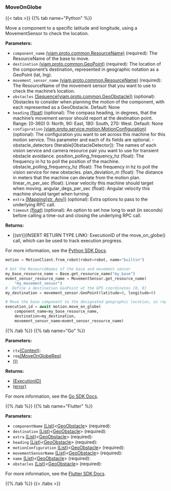 ### MoveOnGlobe

{{< tabs >}}
{{% tab name="Python" %}}

Move a component to a specific latitude and longitude, using a MovementSensor to check the location.

**Parameters:**

- `component_name` [(viam.proto.common.ResourceName)](https://python.viam.dev/autoapi/viam/../gen/common/v1/common_pb2/index.html#viam.gen.common.v1.common_pb2.ResourceName) (required): The ResourceName of the base to move.
- `destination` [(viam.proto.common.GeoPoint)](https://python.viam.dev/autoapi/viam/../components/movement_sensor/index.html#viam.components.movement_sensor.GeoPoint) (required): The location of the component’s destination, represented in geographic notation as a GeoPoint (lat, lng).
- `movement_sensor_name` [(viam.proto.common.ResourceName)](https://python.viam.dev/autoapi/viam/../gen/common/v1/common_pb2/index.html#viam.gen.common.v1.common_pb2.ResourceName) (required): The ResourceName of the movement sensor that you want to use to check the machine’s location.
- `obstacles` [(Sequence[viam.proto.common.GeoObstacle])](https://python.viam.dev/autoapi/viam/../gen/common/v1/common_pb2/index.html#viam.gen.common.v1.common_pb2.GeoObstacle) (optional): Obstacles to consider when planning the motion of the component, with each represented as a GeoObstacle. Default: None
- `heading` [(float)](<INSERT PARAM TYPE LINK>) (optional): The compass heading, in degrees, that the machine’s movement sensor should report at the destination point. Range: [0-360) 0: North, 90: East, 180: South, 270: West. Default: None
- `configuration` [(viam.proto.service.motion.MotionConfiguration)](https://python.viam.dev/autoapi/viam/../gen/service/motion/v1/motion_pb2/index.html#viam.gen.service.motion.v1.motion_pb2.MotionConfiguration) (optional): The configuration you want to set across this machine for this motion service. This parameter and each of its fields are optional. - obstacle_detectors (Iterable[ObstacleDetector]): The names of each vision service and camera resource pair  you want to use for transient obstacle avoidance.   position_polling_frequency_hz (float): The frequency in hz to poll the position of the machine. obstacle_polling_frequency_hz (float): The frequency in hz to poll the vision service for new obstacles. plan_deviation_m (float): The distance in meters that the machine can deviate from the motion plan. linear_m_per_sec (float): Linear velocity this machine should target when moving. angular_degs_per_sec (float): Angular velocity this machine should target when turning.  
- `extra` [(Mapping[str, Any])](<INSERT PARAM TYPE LINK>) (optional): Extra options to pass to the underlying RPC call.
- `timeout` [(float)](<INSERT PARAM TYPE LINK>) (optional): An option to set how long to wait (in seconds) before calling a time-out and closing the underlying RPC call.


**Returns:**

- [(str)](INSERT RETURN TYPE LINK): ExecutionID of the move_on_globe() call, which can be used to track execution progress.

For more information, see the [Python SDK Docs](https://python.viam.dev/autoapi/viam/services/motion/client/index.html#viam.services.motion.client.MotionClient.move_on_globe).

``` python {class="line-numbers linkable-line-numbers"}
motion = MotionClient.from_robot(robot=robot, name="builtin")

# Get the ResourceNames of the base and movement sensor
my_base_resource_name = Base.get_resource_name("my_base")
mvmnt_sensor_resource_name = MovementSensor.get_resource_name(
    "my_movement_sensor")
#  Define a destination GeoPoint at the GPS coordinates [0, 0]
my_destination = movement_sensor.GeoPoint(latitude=0, longitude=0)

# Move the base component to the designated geographic location, as reported by the movement sensor
execution_id = await motion.move_on_globe(
    component_name=my_base_resource_name,
    destination=my_destination,
    movement_sensor_name=mvmnt_sensor_resource_name)

```

{{% /tab %}}
{{% tab name="Go" %}}

**Parameters:**

- `ctx`[(Context)](https://pkg.go.dev/context#ctx):
- `req`[(MoveOnGlobeReq)](<INSERT PARAM TYPE LINK>)
- [())](<INSERT PARAM TYPE LINK>)

**Returns:**

- [(ExecutionID)](<INSERT PARAM TYPE LINK>)
- [(error)](<INSERT PARAM TYPE LINK>)

For more information, see the [Go SDK Docs](https://pkg.go.dev/go.viam.com/rdk/services/motion#Service).

{{% /tab %}}
{{% tab name="Flutter" %}}

**Parameters:**

- `componentName` [(List)](https://api.flutter.dev/flutter/dart-core/List-class.html)<[GeoObstacle](https://flutter.viam.dev/viam_protos.common.common/GeoObstacle-class.html)> (required):
- `destination` [(List)](https://api.flutter.dev/flutter/dart-core/List-class.html)<[GeoObstacle](https://flutter.viam.dev/viam_protos.common.common/GeoObstacle-class.html)> (required):
- `extra` [(List)](https://api.flutter.dev/flutter/dart-core/List-class.html)<[GeoObstacle](https://flutter.viam.dev/viam_protos.common.common/GeoObstacle-class.html)> (required):
- `heading` [(List)](https://api.flutter.dev/flutter/dart-core/List-class.html)<[GeoObstacle](https://flutter.viam.dev/viam_protos.common.common/GeoObstacle-class.html)> (required):
- `motionConfiguration` [(List)](https://api.flutter.dev/flutter/dart-core/List-class.html)<[GeoObstacle](https://flutter.viam.dev/viam_protos.common.common/GeoObstacle-class.html)> (required):
- `movementSensorName` [(List)](https://api.flutter.dev/flutter/dart-core/List-class.html)<[GeoObstacle](https://flutter.viam.dev/viam_protos.common.common/GeoObstacle-class.html)> (required):
- `name` [(List)](https://api.flutter.dev/flutter/dart-core/List-class.html)<[GeoObstacle](https://flutter.viam.dev/viam_protos.common.common/GeoObstacle-class.html)> (required):
- `obstacles` [(List)](https://api.flutter.dev/flutter/dart-core/List-class.html)<[GeoObstacle](https://flutter.viam.dev/viam_protos.common.common/GeoObstacle-class.html)> (required):


For more information, see the [Flutter SDK Docs](https://flutter.viam.dev/viam_protos.service.motion/MotionServiceClient/moveOnGlobe.html).

{{% /tab %}}
{{< /tabs >}}
